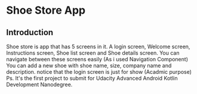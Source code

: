 Shoe Store App
==================================


Introduction
------------
Shoe store is app that has 5 screens in it.
A login screen, Welcome screen, Instructions screen, Shoe list screen and Shoe details screen.
You can navigate between these screens easily (As i used Navigation Component)
You can add a new shoe with shoe name, size, company name and description.
notice that the login screen is just for show (Acadmic purpose)
Ps. It's the first project to submit for Udacity Advanced Android Kotlin Development Nanodegree. 
